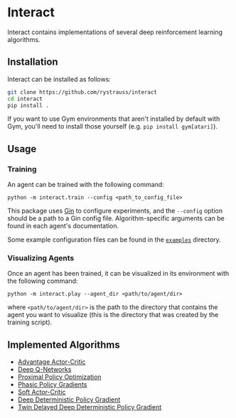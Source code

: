 # Interact

Interact contains implementations of several deep reinforcement learning algorithms.

## Installation

Interact can be installed as follows:

```bash
git clone https://github.com/rystrauss/interact
cd interact
pip install .
```

If you want to use Gym environments that aren't installed by default with Gym, you'll
need to install those yourself (e.g. `pip install gym[atari]`).

## Usage

### Training

An agent can be trained with the following command:

```
python -m interact.train --config <path_to_config_file>
```

This package uses [Gin](https://github.com/google/gin-config) to configure experiments,
and the `--config` option should be a path to a Gin config file. Algorithm-specific
arguments can be found in each agent's documentation.

Some example configuration files can be found in the [`examples`](examples) directory.

### Visualizing Agents

Once an agent has been trained, it can be visualized in its environment with the
following command:

```
python -m interact.play --agent_dir <path/to/agent/dir>
```

where `<path/to/agent/dir>` is the path to the directory that contains the agent you
want to visualize (this is the directory that was created by the training script).

## Implemented Algorithms

* [Advantage Actor-Critic](interact/agents/a2c)
* [Deep Q-Networks](interact/agents/dqn)
* [Proximal Policy Optimization](interact/agents/ppo)
* [Phasic Policy Gradients](interact/agents/ppg)
* [Soft Actor-Critic](interact/agents/sac)
* [Deep Deterministic Policy Gradient](interact/agents/ddpg)
* [Twin Delayed Deep Deterministic Policy Gradient](interact/agents/ddpg)